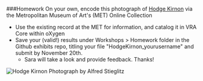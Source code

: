 ###Homework
On your own, encode this photograph of [Hodge Kirnon](http://www.metmuseum.org/collection/the-collection-online/search/269445?rpp=30&pg=1&ft=alfred+stieglitz&pos=17) via the Metropolitan Museum of Art's (MET) Online Collection
* Use the existing record at the MET for information, and catalog it in VRA Core within oXygen
* Save your (valid!) results under Workshops > Homework folder in the Github exhibits repo, titling your file "HodgeKirnon_yourusername" and submit by November 20th. 
  * Sara will take a look and provide feedback. Thanks!

![Hodge Kirnon Photograph by Alfred Stieglitz](http://images.metmuseum.org/CRDImages/ph/web-large/DP223962.jpg) 
